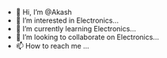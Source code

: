 - 👋 Hi, I’m @Akash
- 👀 I’m interested in Electronics...
- 🌱 I’m currently learning Electronics...
- 💞️ I’m looking to collaborate on Electronics...
- 📫 How to reach me ...

<!---
AkashForTest/AkashForTest is a ✨ special ✨ repository because its `README.md` (this file) appears on your GitHub profile.
You can click the Preview link to take a look at your changes.
--->
